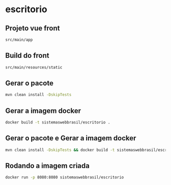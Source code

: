 # escritorio

## Projeto vue front

```bash
src/main/app
```

## Build do front

```bash
src/main/resources/static
```

## Gerar o pacote

```bash
mvn clean install -DskipTests
```

## Gerar a imagem docker

```bash
docker build -t sistemaswebbrasil/escritorio .
```

## Gerar o pacote e Gerar a imagem docker

```bash
mvn clean install -DskipTests && docker build -t sistemaswebbrasil/escritorio .
```

## Rodando a imagem criada

```bash
docker run -p 8080:8080 sistemaswebbrasil/escritorio
```
